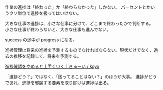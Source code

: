 作業の進捗は「終わった」か「終わらなかった」しかない。
パーセントとかいうクソ単位で進捗を扱ってはいけない。

大きな仕事の進捗は、小さな仕事に分けて、どこまで終わったかで判断する。
小さな仕事が終わらないと、大きな仕事も進んでない。

success の途中が progress になる。

進捗管理は将来の進捗を予測するものでなければならない。現状だけでなく、過去の推移を記録して、将来を予測する。

[進捗確認をやめると上手くいく｜きゅーい / koyo](https://note.com/kiwiwi/n/n50d3b46e1322)

「進捗どう？」ではなく、「困ってることはない？」のほうが大事。
進捗がどうであれ、進捗を邪魔する要素を取り除けば進捗は出る。
